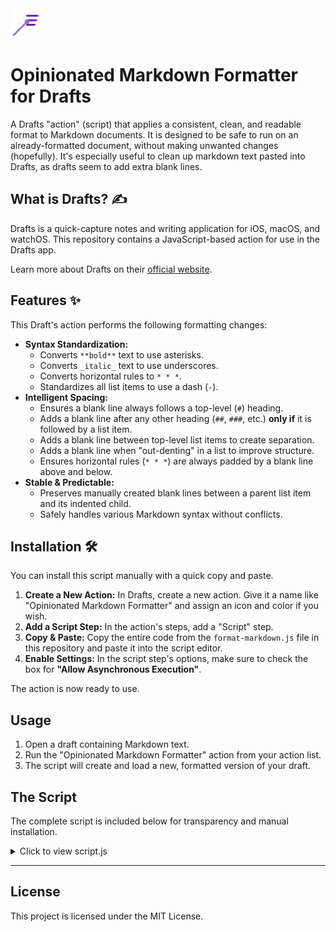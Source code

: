 <img src="icon.svg" alt="Magic Format Icon" width="48px">

# Opinionated Markdown Formatter for Drafts

A Drafts "action" (script) that applies a consistent, clean, and readable format to Markdown documents. It is designed to be safe to run on an already-formatted document, without making unwanted changes (hopefully). It's especially useful to clean up markdown text pasted into Drafts, as drafts seem to add extra blank lines.


## What is Drafts? ✍️
Drafts is a quick-capture notes and writing application for iOS, macOS, and watchOS. This repository contains a JavaScript-based action for use in the Drafts app.

Learn more about Drafts on their [official website](https://getdrafts.com/).



## Features ✨
This Draft's action performs the following formatting changes:

* **Syntax Standardization:**
    * Converts `**bold**` text to use asterisks.
    * Converts `_italic_` text to use underscores.
    * Converts horizontal rules to `* * *`.
    * Standardizes all list items to use a dash (`-`).
* **Intelligent Spacing:**
    * Ensures a blank line always follows a top-level (`#`) heading.
    * Adds a blank line after any other heading (`##`, `###`, etc.) **only if** it is followed by a list item.
    * Adds a blank line between top-level list items to create separation.
    * Adds a blank line when "out-denting" in a list to improve structure.
    * Ensures horizontal rules (`* * *`) are always padded by a blank line above and below.
* **Stable & Predictable:**
    * Preserves manually created blank lines between a parent list item and its indented child.
    * Safely handles various Markdown syntax without conflicts.



## Installation 🛠️
You can install this script manually with a quick copy and paste.

1.  **Create a New Action:** In Drafts, create a new action. Give it a name like "Opinionated Markdown Formatter" and assign an icon and color if you wish.
2.  **Add a Script Step:** In the action's steps, add a "Script" step.
3.  **Copy & Paste:** Copy the entire code from the `format-markdown.js` file in this repository and paste it into the script editor.
4.  **Enable Settings:** In the script step's options, make sure to check the box for **"Allow Asynchronous Execution"**.

The action is now ready to use.


## Usage

1.  Open a draft containing Markdown text.
2.  Run the "Opinionated Markdown Formatter" action from your action list.
3.  The script will create and load a new, formatted version of your draft.



## The Script
The complete script is included below for transparency and manual installation.

<details>
<summary>Click to view script.js</summary>

```javascript
// Get the current draft's content
var text = draft.content;

// --- 1. SYNTAX STANDARDIZATION ---
// The order of these rules is critical to avoid conflicts.

// Change bold from __ to **
text = text.replace(/__(.*?)__/g, '**$1**');
// Change *italic* to _italic_ (but not **)
text = text.replace(/(?<!\*)\*([^\s\*].*?[^\s\*])\*(?!\*)/g, '_$1_');
// Change horizontal rules to "* * *"
text = text.replace(/^---$/gm, '* * *');
// PERMANENT FIX: Change "* " to "- " only if it's a real list item, ignoring horizontal rules.
text = text.replace(/^(\s*)\* (?! ?\* ?\*)/gm, '$1- ');


// --- 2. SPACING AND LAYOUT ---
// The main loop is the single source of truth for spacing.
let lines = text.split('\n');
let newLines = [];

const getIndent = line => line.search(/\S|$/);

let prev = {
    line: '',
    isListItem: false,
    isBlank: true,
    indent: -1,
};

for (const currentLine of lines) {
    // Correct for non-breaking spaces before processing.
    const cleanLine = currentLine.replace(/\u00A0/g, ' ');
    const isListItem = /^\s*[-+]/.test(cleanLine);
    const isBlank = cleanLine.trim() === '';
    const indent = getIndent(cleanLine); // Call the standalone function

    let addBlankLine = false;

    // Condition 1: Out-denting (e.g., child item followed by parent item)
    if (isListItem && prev.isListItem && indent < prev.indent) {
        addBlankLine = true;
    }
    // Condition 2 (Parent to Child) has been REMOVED for stability.
    
    // Condition 3: Top-level Sibling items
    else if (isListItem && prev.isListItem && indent === 0 && prev.indent === 0) {
        addBlankLine = true;
    }
    // Condition 4: Paragraph to a Top-level item
    else if (isListItem && indent === 0 && !prev.isListItem && !prev.isBlank) {
        addBlankLine = true;
    }

    if (addBlankLine && !prev.isBlank) {
        newLines.push('');
    }

    newLines.push(currentLine); // Push the original line to preserve its whitespace characters

    prev.line = cleanLine;
    prev.isListItem = isListItem;
    prev.isBlank = isBlank;
    prev.indent = indent;
}

text = newLines.join('\n');


// --- 3. FINAL CLEANUP ---
// Rule A: Ensure a blank line after a top-level # heading.
text = text.replace(/(^# .*\n)(?!(\s*\n|\s*$))/gm, '$1\n');
// Rule B: Ensure a blank line after any heading if it is followed by a list item.
text = text.replace(/(^#+ .*)\n(\s*[-+]\s.*)/gm, '$1\n\n$2');
// Ensure blank lines around horizontal rules.
text = text.replace(/^\* \* \*$/gm, '\n* * *\n');
// Consolidate any sequences of 3+ newlines into a single blank line.
text = text.replace(/\n{3,}/g, '\n\n');


// --- 4. DRAFT CREATION ---
let d = Draft.create();
for (let tag of draft.tags) {
  d.addTag(tag);
}
d.content = text;
d.update();

editor.load(d);
editor.activate();

// --- 5. COMPLETE ASYNC EXECUTION ---
// Notify Drafts that the script has finished its work.
script.complete();
```

</details>

---

## License

This project is licensed under the MIT License.